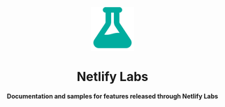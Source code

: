<div align="center">
	<img src="media/landing/logo.svg" width="100" height="100">
	<h1>Netlify Labs</h1>
	<p>
		<b>Documentation and samples for features released through Netlify Labs</b>
	</p>
	<br>
	<br>
	<br>
</div>


